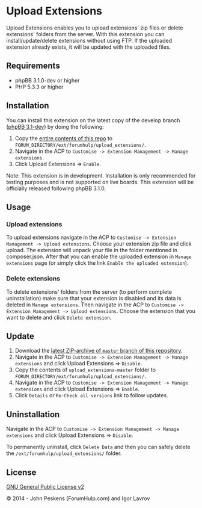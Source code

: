 Upload Extensions
=================

Upload Extensions enables you to upload extensions' zip files or delete extensions' folders from the server.
With this extension you can install/update/delete extensions without using FTP. If the uploaded extension already exists, it will be updated with the uploaded files.

## Requirements
* phpBB 3.1.0-dev or higher
* PHP 5.3.3 or higher

## Installation
You can install this extension on the latest copy of the develop branch ([phpBB 3.1-dev](https://github.com/phpbb/phpbb3)) by doing the following:

1. Copy the [entire contents of this repo](https://github.com/ForumHulp/upload_extensions/archive/master.zip) to `FORUM_DIRECTORY/ext/forumhulp/upload_extensions/`.
2. Navigate in the ACP to `Customise -> Extension Management -> Manage extensions`.
3. Click Upload Extensions => `Enable`.

Note: This extension is in development. Installation is only recommended for testing purposes and is not supported on live boards. This extension will be officially released following phpBB 3.1.0.

## Usage
### Upload extensions
To upload extensions navigate in the ACP to `Customise -> Extension Management -> Upload extensions`.
Choose your extension zip file and click upload. The extension will unpack your file in the folder mentioned in composer.json. After that you can enable the uploaded extension in `Manage extensions` page (or simply click the link `Enable the uploaded extension`).

### Delete extensions
To delete extensions' folders from the server (to perform complete uninstallation) make sure that your extension is disabled and its data is deleted in `Manage extensions`.
Then navigate in the ACP to `Customise -> Extension Management -> Upload extensions`.
Choose the extension that you want to delete and click `Delete extension`.

## Update
1. Download the [latest ZIP-archive of `master` branch of this repository](https://github.com/ForumHulp/upload_extension/archive/master.zip).
2. Navigate in the ACP to `Customise -> Extension Management -> Manage extensions` and click Upload Extensions => `Disable`.
3. Copy the contents of `upload_extensions-master` folder to `FORUM_DIRECTORY/ext/forumhulp/upload_extensions/`.
4. Navigate in the ACP to `Customise -> Extension Management -> Manage extensions` and click Upload Extensions => `Enable`.
5. Click `Details` or `Re-Check all versions` link to follow updates.

## Uninstallation
Navigate in the ACP to `Customise -> Extension Management -> Manage extensions` and click Upload Extensions => `Disable`.

To permanently uninstall, click `Delete Data` and then you can safely delete the `/ext/forumhulp/upload_extensions/` folder.

## License
[GNU General Public License v2](http://opensource.org/licenses/GPL-2.0)

© 2014 - John Peskens (ForumHulp.com) and Igor Lavrov